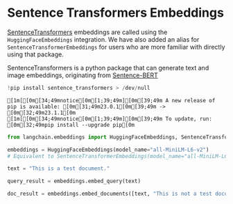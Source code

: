 # Sentence Transformers Embeddings

[SentenceTransformers](https://www.sbert.net/) embeddings are called using the `HuggingFaceEmbeddings` integration. We have also added an alias for `SentenceTransformerEmbeddings` for users who are more familiar with directly using that package.

SentenceTransformers is a python package that can generate text and image embeddings, originating from [Sentence-BERT](https://arxiv.org/abs/1908.10084)


```python
!pip install sentence_transformers > /dev/null
```

    
    [1m[[0m[34;49mnotice[0m[1;39;49m][0m[39;49m A new release of pip is available: [0m[31;49m23.0.1[0m[39;49m -> [0m[32;49m23.1.1[0m
    [1m[[0m[34;49mnotice[0m[1;39;49m][0m[39;49m To update, run: [0m[32;49mpip install --upgrade pip[0m
    


```python
from langchain.embeddings import HuggingFaceEmbeddings, SentenceTransformerEmbeddings
```


```python
embeddings = HuggingFaceEmbeddings(model_name="all-MiniLM-L6-v2")
# Equivalent to SentenceTransformerEmbeddings(model_name="all-MiniLM-L6-v2")
```


```python
text = "This is a test document."
```


```python
query_result = embeddings.embed_query(text)
```


```python
doc_result = embeddings.embed_documents([text, "This is not a test document."])
```


```python

```
